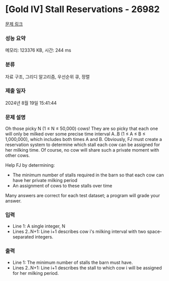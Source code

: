 # [Gold IV] Stall Reservations - 26982 

[문제 링크](https://www.acmicpc.net/problem/26982) 

### 성능 요약

메모리: 123376 KB, 시간: 244 ms

### 분류

자료 구조, 그리디 알고리즘, 우선순위 큐, 정렬

### 제출 일자

2024년 8월 19일 15:41:44

### 문제 설명

<p>Oh those picky N (1 ≤ N ≤ 50,000) cows! They are so picky that each one will only be milked over some precise time interval A..B (1 ≤ A ≤ B ≤ 1,000,000), which includes both times A and B. Obviously, FJ must create a reservation system to determine which stall each cow can be assigned for her milking time. Of course, no cow will share such a private moment with other cows.</p>

<p>Help FJ by determining:</p>

<ul>
	<li>The minimum number of stalls required in the barn so that each cow can have her private milking period</li>
	<li>An assignment of cows to these stalls over time</li>
</ul>

<p>Many answers are correct for each test dataset; a program will grade your answer.</p>

### 입력 

 <ul>
	<li>Line 1: A single integer, N</li>
	<li>Lines 2..N+1: Line i+1 describes cow i's milking interval with two space-separated integers.</li>
</ul>

### 출력 

 <ul>
	<li>Line 1: The minimum number of stalls the barn must have.</li>
	<li>Lines 2..N+1: Line i+1 describes the stall to which cow i will be assigned for her milking period.</li>
</ul>

